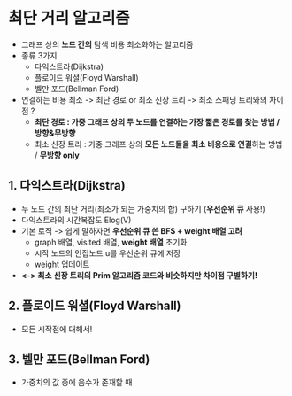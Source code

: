 
# 최단 거리 알고리즘
- 그래프 상의 **노드 간의** 탐색 비용 최소화하는 알고리즘
- 종류 3가지
  - 다익스트라(Dijkstra)
  - 플로이드 워셜(Floyd Warshall)
  - 벨만 포드(Bellman Ford)
- 연결하는 비용 최소 -> 최단 경로 or 최소 신장 트리 -> 최소 스패닝 트리와의 차이점 ?
  - **최단 경로 : 가중 그래프 상의 두 노드를 연결하는 가장 짧은 경로를 찾는 방법 / 방향&무방향**
  - 최소 신장 트리 : 가중 그래프 상의 **모든 노드들을 최소 비용으로 연결**하는 방법 / **무방향 only**



## 1. 다익스트라(Dijkstra)
- 두 노드 간의 최단 거리(최소가 되는 가중치의 합) 구하기 (**우선순위 큐** 사용!)
- 다익스트라의 시간복잡도 Elog(V)
- 기본 로직 -> 쉽게 말하자면 **우선순위 큐 쓴 BFS + weight 배열 고려**
  - graph 배열, visited 배열, **weight 배열** 초기화
  - 시작 노드의 인접노드 u를 우선순위 큐에 저장
  - weight 업데이트 
- **<-> 최소 신장 트리의 Prim 알고리즘 코드와 비슷하지만 차이점 구별하기!**

## 2. 플로이드 워셜(Floyd Warshall)
- 모든 시작점에 대해서! 


## 3. 벨만 포드(Bellman Ford)
- 가중치의 값 중에 음수가 존재할 때 



